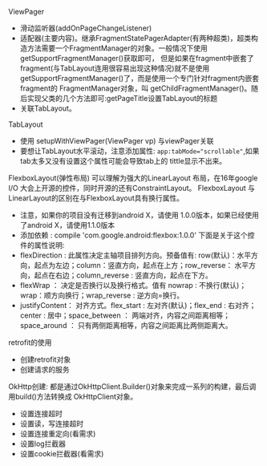 ViewPager  
* 滑动监听器(addOnPageChangeListener)
* 适配器(主要内容)。继承FragmentStatePagerAdapter(有两种超类)，超类构造方法需要一个FragmentManager的对象。一般情况下使用getSupportFragmentManager()获取即可，
但是如果在fragment中嵌套了fragment(与TabLayout连用很容易出现这种情况)就不是使用getSupportFragmentManager()了，而是使用一个专门针对fragment内嵌套fragment的
FragmentManager对象，叫 getChildFragmentManager()。随后实现父类的几个方法即可:getPageTitle设置TabLayout的标题
* 关联TabLayout。


TabLayout
* 使用 setupWithViewPager(ViewPager vp) 与viewPager关联  
* 要想让TabLayout水平滚动，注意添加属性: ``app:tabMode="scrollable"``,如果tab太多又没有设置这个属性可能会导致tab上的
tittle显示不出来。

FlexboxLayout(弹性布局)  可以理解为强大的LinearLayout 布局，在16年google I/O 大会上开源的控件，同时开源的还有ConstraintLayout。
FlexboxLayout 与 LinearLayout的区别在与FlexboxLayout具有换行属性。
* 注意，如果你的项目没有迁移到android X，请使用 1.0.0版本，如果已经使用了android X，请使用1.1.0版本  
* 添加依赖 : compile 'com.google.android:flexbox:1.0.0'
下面是关于这个控件的属性说明:
* flexDirection : 此属性决定主轴项目排列方向。预备值有: row(默认)：水平方向，起点为左边；column：竖直方向，起点在上方；row_reverse：
水平方向，起点在右边；column_reverse : 竖直方向，起点在下方。
* flexWrap ： 决定是否换行以及换行格式。值有 nowrap : 不换行(默认)；wrap：顺方向换行；wrap_reverse : 逆方向=换行。
* justifyContent： 对齐方式。flex_start : 左对齐(默认)；flex_end : 右对齐；center : 居中；space_between ： 
两端对齐，内容之间距离相等；space_around ： 只有两侧距离相等，内容之间距离比两侧距离大。


retrofit的使用
* 创建retrofit对象
* 创建请求的服务


OkHttp创建: 都是通过OkHttpClient.Builder()对象来完成一系列的构建，最后调用build()方法转换成
OkHttpClient对象。  
* 设置连接超时
* 设置读，写连接超时
* 设置连接重定向(看需求)
* 设置log拦截器
* 设置cookie拦截器(看需求)